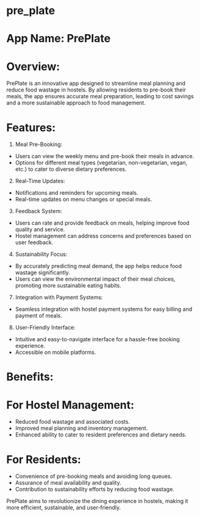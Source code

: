 # pre_plate
# App Name: PrePlate

# Overview:
PrePlate is an innovative app designed to streamline meal planning and reduce food wastage in hostels. By allowing residents to pre-book their meals, the app ensures accurate meal preparation, leading to cost savings and a more sustainable approach to food management.

# Features:

1. Meal Pre-Booking:
 - Users can view the weekly menu and pre-book their meals in advance.
 - Options for different meal types (vegetarian, non-vegetarian, vegan, etc.) to cater to diverse dietary preferences.

2. Real-Time Updates:
 - Notifications and reminders for upcoming meals.
 - Real-time updates on menu changes or special meals.

3. Feedback System:
 - Users can rate and provide feedback on meals, helping improve food quality and service.
 - Hostel management can address concerns and preferences based on user feedback.

4. Sustainability Focus:
 - By accurately predicting meal demand, the app helps reduce food wastage significantly.
 - Users can view the environmental impact of their meal choices, promoting more sustainable eating habits.

7. Integration with Payment Systems:
 - Seamless integration with hostel payment systems for easy billing and payment of meals.

8. User-Friendly Interface:
 - Intuitive and easy-to-navigate interface for a hassle-free booking experience.
 - Accessible on mobile platforms.

# Benefits:
# For Hostel Management:
 - Reduced food wastage and associated costs.
 - Improved meal planning and inventory management.
 - Enhanced ability to cater to resident preferences and dietary needs.

# For Residents:
 - Convenience of pre-booking meals and avoiding long queues.
 - Assurance of meal availability and quality.
 - Contribution to sustainability efforts by reducing food wastage.

PrePlate aims to revolutionize the dining experience in hostels, making it more efficient, sustainable, and user-friendly.
